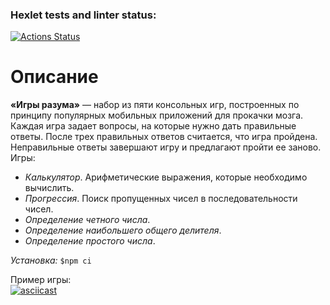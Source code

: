 ### Hexlet tests and linter status:
[![Actions Status](https://github.com/SiViLiLL/frontend-project-44/workflows/hexlet-check/badge.svg)](https://github.com/SiViLiLL/frontend-project-44/actions)

#  Описание #

**«Игры разума»** — набор из пяти консольных игр, построенных по принципу популярных мобильных приложений для прокачки мозга. Каждая игра задает вопросы, на которые нужно дать правильные ответы. После трех правильных ответов считается, что игра пройдена. Неправильные ответы завершают игру и предлагают пройти ее заново. Игры:

* *Калькулятор*. Арифметические выражения, которые необходимо вычислить.
* *Прогрессия*. Поиск пропущенных чисел в последовательности чисел.
* *Определение четного числа*.
* *Определение наибольшего общего делителя*.
* *Определение простого числа*.

*Установка:*
`$npm ci`

Пример игры: </br>
[![asciicast](https://asciinema.org/a/kJGf9WsEzsndGyNk4VSkiRYM0.svg)](https://asciinema.org/a/kJGf9WsEzsndGyNk4VSkiRYM0)